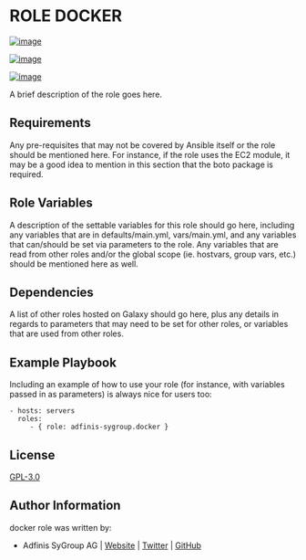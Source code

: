 ROLE DOCKER
===========

[![image](https://img.shields.io/github/license/adfinis-sygroup/ansible-role-docker.svg?style=flat-square)](https://github.com/adfinis-sygroup/ansible-role-docker/blob/master/LICENSE)

[![image](https://img.shields.io/github/workflow/status/adfinis-sygroup/ansible-role-docker/CI%20-%20Linting?style=flat-square)](https://github.com/adfinis-sygroup/ansible-role-docker/actions)

[![image](https://img.shields.io/badge/galaxy-adfinis--sygroup.docker-660198.svg?style=flat-square)](https://galaxy.ansible.com/adfinis-sygroup/docker)

A brief description of the role goes here.

Requirements
------------

Any pre-requisites that may not be covered by Ansible itself or the role
should be mentioned here. For instance, if the role uses the EC2 module,
it may be a good idea to mention in this section that the boto package
is required.

Role Variables
--------------

A description of the settable variables for this role should go here,
including any variables that are in defaults/main.yml, vars/main.yml,
and any variables that can/should be set via parameters to the role. Any
variables that are read from other roles and/or the global scope (ie.
hostvars, group vars, etc.) should be mentioned here as well.

Dependencies
------------

A list of other roles hosted on Galaxy should go here, plus any details
in regards to parameters that may need to be set for other roles, or
variables that are used from other roles.

Example Playbook
----------------

Including an example of how to use your role (for instance, with
variables passed in as parameters) is always nice for users too:

``` {.sourceCode .yaml}
- hosts: servers
  roles:
     - { role: adfinis-sygroup.docker }
```

License
-------

[GPL-3.0](https://github.com/adfinis-sygroup/ansible-role-docker/blob/master/LICENSE)

Author Information
------------------

docker role was written by:

-   Adfinis SyGroup AG \| [Website](https://www.adfinis-sygroup.ch/) \|
    [Twitter](https://twitter.com/adfinissygroup) \|
    [GitHub](https://github.com/adfinis-sygroup)
